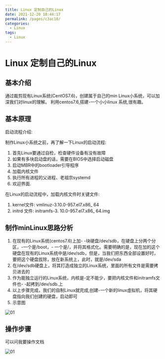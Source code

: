 ```yaml
---
title: Linux 定制自己的Linux
date: 2021-12-20 18:44:17
permalink: /pages/c3ac10/
categories:
  - Linux
tags:
  - Linux
---
```

# Linux 定制自己的Linux

## 基本介绍

通过裁剪现有Linux系统(CentOS7.6)，创建属于自己的min Linux小系统，可以加深我们对linux的理解。
利用centos7.6,搭建-一个小小linux 系统,很有趣。

## 基本原理

启动流程介绍:

制作Linux小系统之前，再了解一下Linux的启动流程:

1. 首先Linux要通过自检，检查硬件设备有没有故障
2. 如果有多块启动盘的话，需要在BIOS中选择启动磁盘
3. 启动MBR中的bootloader引导程序
4. 加载内核文件
5. 执行所有进程的父进程、老祖宗systemd
6. 欢迎界面.

在Linux的启动流程中，加载内核文件时关键文件:

1. kernel文件: vmlinuz-3.10.0-957.el7.x86_ 64
2.  initrd  文件: initramfs-3. 10.0-957.el7.x86_ 64.img

## 制作minLinux思路分析

1. 在现有的Linux系统(centos7.6)上加- -块硬盘/dev/sdb，在硬盘上分两个分区，-一个是/boot，- 一个是/，并将其格式化。需要明确的是，现在加的这个硬盘在现有的Linux系统中是/dev/sdb，但是，当我们把东西全部设置好时，要把这个硬盘拔除，放在新系统上，此时，就是/dev/sda
2. 在/dev/sdb硬盘上，将其打造成独立的Linux系统，里面的所有文件是需要拷贝进去的
3. 作为能独立运行的Linux系统，内核是-定不能少，要把内核文件和initramfs文件也- -起拷到/dev/sdb.上
4. 以上步骤完成，我们的自制Linux就完成,创建-一个新的linux虛拟机，将其硬盘指向我们创建的硬盘，启动即可
5. 示意图

![01](https://fastly.jsdelivr.net/gh/xustudyxu/image-hosting@master/studynotes/Linux/images/19/01.png)

## 操作步骤

可以问我要操作文档

![01](https://fastly.jsdelivr.net/gh/xustudyxu/image-hosting@master/studynotes/Linux/images/19/02.png)

